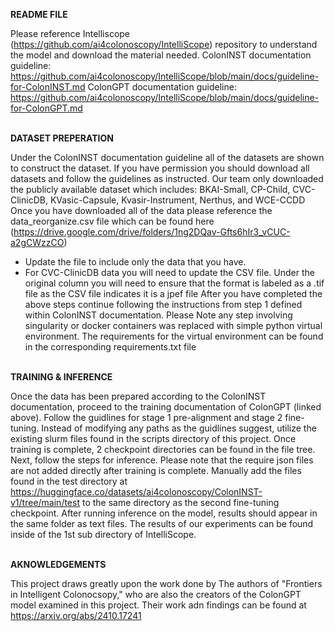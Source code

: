 **README FILE**

Please reference Intelliscope (https://github.com/ai4colonoscopy/IntelliScope) repository to understand the model and download the material needed.
    ColonINST documentation guideline: https://github.com/ai4colonoscopy/IntelliScope/blob/main/docs/guideline-for-ColonINST.md
    ColonGPT documentation guideline: https://github.com/ai4colonoscopy/IntelliScope/blob/main/docs/guideline-for-ColonGPT.md

\
**DATASET PREPERATION**

Under the ColonINST documentation guideline all of the datasets are shown to construct the dataset. If you have permission you should download all datasets and follow the guidelines as instructed. 
Our team only downloaded the publicly available dataset which includes: BKAI-Small, CP-Child, CVC-ClinicDB, KVasic-Capsule, Kvasir-Instrument, Nerthus, and WCE-CCDD
Once you have downloaded all of the data please reference the data_reorganize.csv file which can be found here (https://drive.google.com/drive/folders/1ng2DQav-Gfts6hIr3_vCUC-a2gCWzzCO)
  - Update the file to include only the data that you have.
  - For CVC-ClinicDB data you will need to update the CSV file. Under the original column you will need to ensure that the format is labeled as a .tif file as the CSV file indicates it is a jpef file
After you have completed the above steps continue following the instructions from step 1 defined within ColonINST documentation. Please Note any step involving singularity or docker containers was replaced
with simple python virtual environment. The requirements for the virtual environment can be found in the corresponding requirements.txt file

\
**TRAINING & INFERENCE**

Once the data has been prepared according to the ColonINST documentation, proceed to the training documentation of ColonGPT (linked above). Follow the guidlines for stage 1 pre-alignment and stage 2 
fine-tuning. Instead of modifying any paths as the guidlines suggest, utilize the existing slurm files found in the scripts directory of this project. Once training is complete, 2 checkpoint directories can be found 
in the file tree. Next, follow the steps for inference. Please note that the require json files are not added directly after training is complete. Manually add the files found in the test directory at 
https://huggingface.co/datasets/ai4colonoscopy/ColonINST-v1/tree/main/test to the same directory as the second fine-tuning checkpoint. After running inference on the model, results should appear in the
same folder as text files. The results of our experiments can be found inside of the 1st sub directory of IntelliScope. 

\
**AKNOWLEDGEMENTS**

This project draws greatly upon the work done by The authors of "Frontiers in Intelligent Colonocsopy," who are also the creators of the ColonGPT model examined in this project. Their work adn findings can 
be found at https://arxiv.org/abs/2410.17241
